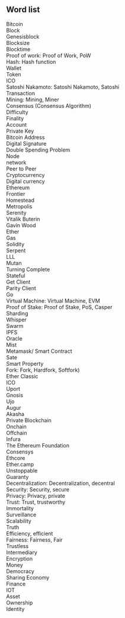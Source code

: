 ## Word list

Bitcoin </br>
Block </br>
Genesisblock </br>
Blocksize </br>
Blocktime </br>
Proof of work: Proof of Work, PoW </br>
Hash: Hash function </br>
Wallet </br>
Token </br>
ICO </br>
Satoshi Nakamoto: Satoshi Nakamoto, Satoshi </br>
Transaction </br>
Mining: Mining, Miner </br>
Consensus (Consensus Algorithm) </br>
Difficulty </br>
Finality </br>
Account </br>
Private Key </br>
Bitcoin Address </br>
Digital Signature </br>
Double Spending Problem </br>
Node </br>
network </br>
Peer to Peer </br>
Cryptocurrency </br>
Digital currency </br>
Ethereum </br>
Frontier </br>
Homestead </br>
Metropolis </br>
Serenity </br>
Vitalik Buterin </br>
Gavin Wood </br>
Ether </br>
Gas </br>
Solidity </br>
Serpent </br>
LLL </br>
Mutan </br>
Turning Complete </br>
Stateful </br>
Get Client </br>
Parity Client </br>
Go </br>
Virtual Machine: Virtual Machine, EVM </br>
Proof of Stake: Proof of Stake, PoS, Casper </br>
Sharding </br>
Whisper </br>
Swarm </br>
IPFS </br>
Oracle </br>
Mist </br>
Metamask/
Smart Contract </br>
Sate </br>
Smart Property </br>
Fork: Fork, Hardfork, Softfork) </br>
Ether Classic </br>
ICO </br>
Uport </br>
Gnosis </br>
Ujo </br>
Augur </br>
Akasha </br>
Private Blockchain </br>
Onchain </br>
Offchain </br>
Infura </br>
The Ethereum Foundation </br>
Consensys </br>
Ethcore </br>
Ether.camp </br>
Unstoppable </br>
Guaranty </br>
Decentralization: Decentralization, decentral </br>
Security: Security, secure </br>
Privacy: Privacy, private </br>
Trust: Trust, trustworthy </br>
Immortality </br>
Surveillance </br>
Scalability </br>
Truth </br>
Efficiency, efficient </br>
Fairness: Fairness, Fair </br>
Trustless </br>
Intermediary </br>
Encryption </br>
Money </br>
Democracy </br>
Sharing Economy </br>
Finance </br>
IOT </br>
Asset </br>
Ownership </br>
Identity </br>
